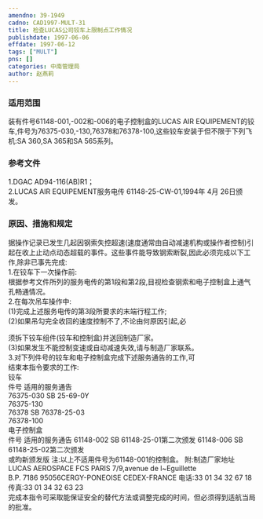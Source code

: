 ```yaml
---
amendno: 39-1949  
cadno: CAD1997-MULT-31  
title: 检查LUCAS公司铰车上限制点工作情况  
publishdate: 1997-06-06  
effdate: 1997-06-12  
tags: ["MULT"]  
pns: []  
categories: 中南管理局  
author: 赵燕莉  
---
```

  
### 适用范围  
装有件号61148-001,-002和-006的电子控制盒的LUCAS AIR EQUIPEMENT的铰车,件号为76375-030,-130,76378和76378-100,这些铰车安装于但不限于下列飞机:SA 360,SA 365和SA 565系列。  
  
<!--more-->  
### 参考文件  
1.DGAC AD94-116(AB)R1；  
 2.LUCAS AIR EQUIPEMENT服务电传 61148-25-CW-01,1994年 4月 26日颁发。  
  
### 原因、措施和规定  
据操作记录已发生几起因钢索失控超速(速度通常由自动减速机构或操作者控制)引起在收上止动点动态超载的事件。这些事件能导致钢索断裂,因此必须完成以下工作,除非已事先完成:  
    1.在铰车下一次操作前:  
    根据参考文件所列的服务电传的第1段和第2段,目视检查钢索和电子控制盒上通气孔畅通情况。  
    2.在每次吊车操作中:  
      (1)完成上述服务电传的第3段所要求的末端行程工作;  
      (2)如果吊勾完全收回的速度控制不了,不论由何原因引起,必  
  
      
须拆下铰车组件(铰车和控制盒)并送回制造厂家。  
      (3)如果发生不能控制变速或自动减速失效,请与制造厂家联系。  
    3.对下列件号的铰车和电子控制盒完成下述服务通告的工作,可  
结束本指令要求的工作:  
铰车  
件号  适用的服务通告  
76375-030  SB 25-69-0Y  
76375-130  
76378  SB 76378-25-03  
76378-100  
电子控制盒  
      件号  适用的服务通告 61148-002 SB 61148-25-01第二次颁发  61148-006 SB 61148-25-02第二次颁发  
或昀新颁发版 注:以上不适用件号为61148-001的控制盒。 附:制造厂家地址  
LUCAS AEROSPACE FCS PARIS         7/9,avenue de l~Eguillette  
B.P. 7186         95056CERGY-PONEOISE CEDEX-FRANCE 电话:33 01 34 32 67 18 传真:33 01 34 32 63 23  
    完成本指令可采取能保证安全的替代方法或调整完成的时间，但必须得到适航当局的批准。  
